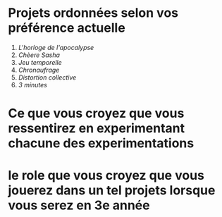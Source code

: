 
# Projets ordonnées selon vos préférence actuelle
1. *L'horloge de l'apocalypse*
2. *Chèere Sasha*
3. *Jeu temporelle*
4. *Chronaufrage*
5. *Distortion collective*
6. *3 minutes*


# Ce que vous croyez que vous ressentirez en experimentant chacune des experimentations

# le role que vous croyez que vous jouerez dans un tel projets lorsque vous serez en 3e année
